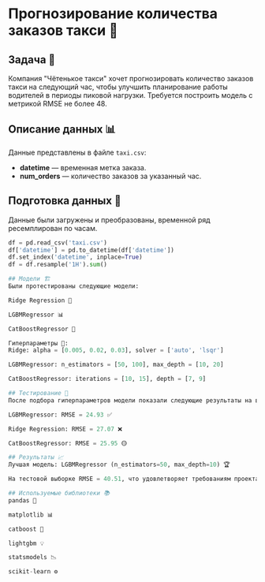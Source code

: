 # Прогнозирование количества заказов такси 🚖

## Задача 🎯
Компания "Чётенькое такси" хочет прогнозировать количество заказов такси на следующий час, чтобы улучшить планирование работы водителей в периоды пиковой нагрузки. Требуется построить модель с метрикой RMSE не более 48.

## Описание данных 📊
Данные представлены в файле `taxi.csv`:
- **datetime** — временная метка заказа.
- **num_orders** — количество заказов за указанный час.

## Подготовка данных 🧹
Данные были загружены и преобразованы, временной ряд ресемплирован по часам.

```python
df = pd.read_csv('taxi.csv')
df['datetime'] = pd.to_datetime(df['datetime'])
df.set_index('datetime', inplace=True)
df = df.resample('1H').sum()

## Модели 🏗️
Были протестированы следующие модели:

Ridge Regression 🤖

LGBMRegressor 📊

CatBoostRegressor 🍃

Гиперпараметры 🔧:
Ridge: alpha = [0.005, 0.02, 0.03], solver = ['auto', 'lsqr']

LGBMRegressor: n_estimators = [50, 100], max_depth = [10, 20]

CatBoostRegressor: iterations = [10, 15], depth = [7, 9]

## Тестирование 🧪
После подбора гиперпараметров модели показали следующие результаты на валидации:

LGBMRegressor: RMSE = 24.93 ✅

Ridge Regression: RMSE = 27.07 ❌

CatBoostRegressor: RMSE = 25.95 🟡

## Результаты 📈
Лучшая модель: LGBMRegressor (n_estimators=50, max_depth=10) 🏆

На тестовой выборке RMSE = 40.51, что удовлетворяет требованиям проекта (RMSE ≤ 48). ✔️

## Используемые библиотеки 📚
pandas 🐼

matplotlib 📊

catboost 🍃

lightgbm 💡

statsmodels 📉

scikit-learn ⚙️


